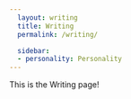 ```yaml
---
  layout: writing
  title: Writing
  permalink: /writing/

  sidebar:
  - personality: Personality
---
```


This is the Writing page!
